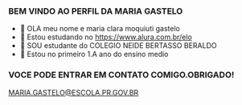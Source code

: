 ### BEM VINDO AO PERFIL DA MARIA GASTELO

- 🔭 OLA meu nome e maria clara moquiuti gastelo
- 📘 Estou estudando no https://www.alura.com.br/elo
- 🎒 SOU  estudante do COLEGIO NEIDE BERTASSO BERALDO
- 💌 Estou no primeiro 1.A ano do ensino medio  


 ### VOCE PODE ENTRAR EM CONTATO COMIGO.OBRIGADO!
MARIA.GASTELO@ESCOLA.PR.GOV.BR
